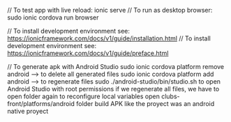 // To test app with live reload: ionic serve
// To run as desktop browser: sudo ionic cordova run browser 

// To install development environment see: https://ionicframework.com/docs/v1/guide/installation.html
// To install development environment see: https://ionicframework.com/docs/v1/guide/preface.html

// To generate apk with Android Studio
sudo ionic cordova platform remove android --> to delete all generated files
sudo ionic cordova platform add android --> to regenerate files
sudo ./android-studio/bin/studio.sh to open Android Studio with root permissions
if we regenerate all files, we have to open folder again to reconfigure local variables
open clubs-front/platforms/android folder
build APK like the proyect was an android native proyect